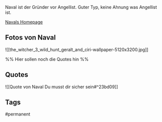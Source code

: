 Naval ist der Gründer vor Angellist.
Guter Typ, keine Ahnung was Angellist ist.

[Navals Homepage](https://nav.al)

## Fotos von Naval
![[the_witcher_3_wild_hunt_geralt_and_ciri-wallpaper-5120x3200.jpg]]

%% Hier sollen noch die Quotes hin %%

## Quotes

![[Quote von Naval Du musst dir sicher sein#^23bd09]]

## Tags
#permanent 